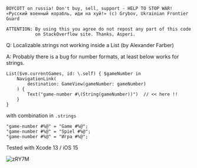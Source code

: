 ```
BOYCOTT on russia! Don't buy, sell, support - HELP TO STOP WAR!
«Русский военный корабль, иди на хуй!» (c) Grybov, Ukrainian Frontier Guard

ATTENTION: By using this you agree do not repost any part of this code
           on StackOverflow site. Thanks, Asperi.
```

Q: Localizable.strings not working inside a List (by Alexander Farber)

A: Probably there is a bug for number formats, at least below works for strings.

	List($vm.currentGames, id: \.self) { $gameNumber in
		NavigationLink(
			destination: GameView(gameNumber: gameNumber)
		) {
			Text("game-number #\(String(gameNumber))")  // << here !!
		}
	}

with combination in `.strings`

```
"game-number #%@" = "Game #%@";
"game-number #%@" = "Spiel #%@";
"game-number #%@" = "Игра #%@";
```

Tested with Xcode 13 / iOS 15

![zRY7M](https://user-images.githubusercontent.com/62171579/174423268-b570c0a1-cd0c-4a75-9f2a-e70fcd6e1346.gif)

